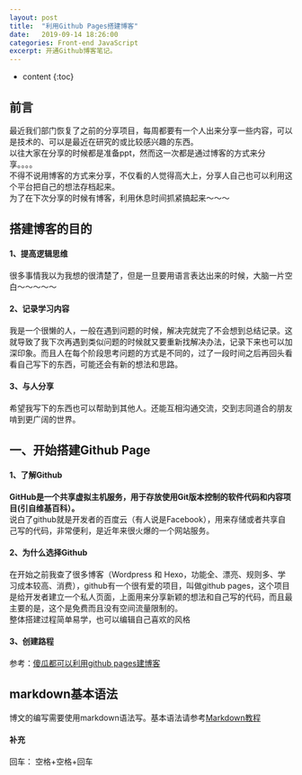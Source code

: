 ```yaml
---
layout: post
title:  "利用Github Pages搭建博客"
date:   2019-09-14 18:26:00
categories: Front-end JavaScript
excerpt: 开通Github博客笔记。
---
```


* content
{:toc}

## 前言
最近我们部门恢复了之前的分享项目，每周都要有一个人出来分享一些内容，可以是技术的、可以是最近在研究的或比较感兴趣的东西。  
以往大家在分享的时候都是准备ppt，然而这一次都是通过博客的方式来分享。。。。  
不得不说用博客的方式来分享，不仅看的人觉得高大上，分享人自己也可以利用这个平台把自己的想法存档起来。  
为了在下次分享的时候有博客，利用休息时间抓紧搞起来～～～

## 搭建博客的目的

#### 1、提高逻辑思维  
很多事情我以为我想的很清楚了，但是一旦要用语言表达出来的时候，大脑一片空白～～～～～  

#### 2、记录学习内容  
我是一个很懒的人，一般在遇到问题的时候，解决完就完了不会想到总结记录。这就导致了我下次再遇到类似问题的时候就又要重新找解决办法，记录下来也可以加深印象。而且人在每个阶段思考问题的方式是不同的，过了一段时间之后再回头看看自己写下的东西，可能还会有新的想法和思路。  

#### 3、与人分享  
希望我写下的东西也可以帮助到其他人。还能互相沟通交流，交到志同道合的朋友啃到更广阔的世界。  

## 一、开始搭建Github Page
#### 1、了解Github
**GitHub是一个共享虚拟主机服务，用于存放使用Git版本控制的软件代码和内容项目(引自维基百科）。**  
说白了github就是开发者的百度云（有人说是Facebook），用来存储或者共享自己写的代码，非常便利，是近年来很火爆的一个网站服务。

#### 2、为什么选择Github
在开始之前我查了很多博客（Wordpress 和 Hexo，功能全、漂亮、规则多、学习成本较高、消费），github有一个很有爱的项目，叫做github pages，这个项目是给开发者建立一个私人页面，上面用来分享新颖的想法和自己写的代码，而且最主要的是，这个是免费而且没有空间流量限制的。  
整体搭建过程简单易学，也可以编辑自己喜欢的风格

#### 3、创建路程
参考：[傻瓜都可以利用github pages建博客](http://cyzus.github.io/2015/06/21/github-build-blog/)

## markdown基本语法
博文的编写需要使用markdown语法写。基本语法请参考[Markdown教程](https://www.runoob.com/markdown/md-tutorial.html)

#### 补充
回车： 空格+空格+回车
